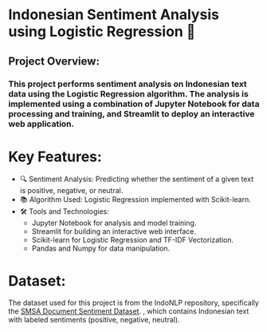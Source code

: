 # Indonesian Sentiment Analysis using Logistic Regression 💬
## Project Overview:
### This project performs sentiment analysis on Indonesian text data using the Logistic Regression algorithm. The analysis is implemented using a combination of Jupyter Notebook for data processing and training, and Streamlit to deploy an interactive web application.

# Key Features:
- 🔍 Sentiment Analysis: Predicting whether the sentiment of a given text is positive, negative, or neutral.
- 📚 Algorithm Used: Logistic Regression implemented with Scikit-learn.
- 🛠 Tools and Technologies:
  - Jupyter Notebook for analysis and model training.
  - Streamlit for building an interactive web interface.
  - Scikit-learn for Logistic Regression and TF-IDF Vectorization.
  - Pandas and Numpy for data manipulation.
    
# Dataset:

The dataset used for this project is from the IndoNLP repository, specifically the [SMSA Document Sentiment Dataset](https://github.com/IndoNLP/indonlu/tree/master/dataset/smsa_doc-sentiment-prosa). , which contains Indonesian text with labeled sentiments (positive, negative, neutral).
